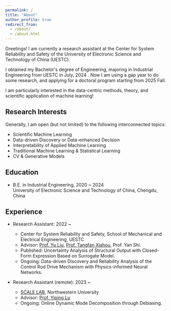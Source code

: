 ```yaml
---
permalink: /
title: "About"
author_profile: true
redirect_from: 
  - /about/
  - /about.html
---
```


Greetings! I am currently a research assistant at the Center for System Reliability and Safety of the University of Electronic Science and Technology of China (UESTC).

I obtained my Bachelor's degree of Engineering, majoring in Industrial Engineering from UESTC in July, 2024 . Now I am using a gap year to do some research, and applying for a doctoral program starting from 2025 Fall. 

I am particularly interested in the data-centric methods, theory, and scientific application of machine learning!

Research Interests
------
Generally, I am open (but not limited) to the following interconnected topics:
* Scientific Machine Learning
* Data-driven Discovery or Data-enhanced Decision
* Interpretability of Applied Machine Learning
* Traditional Machine Learning & Statistical Learning
* CV & Generative Models

Education
------
* B.E. in Industrial Engineering, 2020 ~ 2024 <br> University of Electronic Science and Technology of China, Chengdu, China

Experience
------
* Research Assistant: 2022 ~
  * Center for System Reliability and Safety, School of Mechanical and Electrical Engineering, UESTC
  * Advisor: [Prof. Yu Liu](https://faculty.uestc.edu.cn/yuliu/en/index.htm), [Prof. Tangfan Xiahou](https://scholar.google.com/citations?user=iandqcUAAAAJ), Prof. Yan Shi.
  * Published: Uncertainty Analysis of Structural Output with Closed-Form Expression Based on Surrogate Model.
  * Ongoing: Data-driven Discovery and Reliability Analysis of the Control Rod Drive Mechanism with Physics-informed Neural Networks.
 
* Research Assistant (remote): 2023 ~
  * [SCALE LAB](https://scale-lab-northwestern.github.io/), Northwestern University
  * Advisor: [Prof. Yiping Lu](https://2prime.github.io/)
  * Ongoing: Online Dynamic Mode Decomposition through Debiasing.


